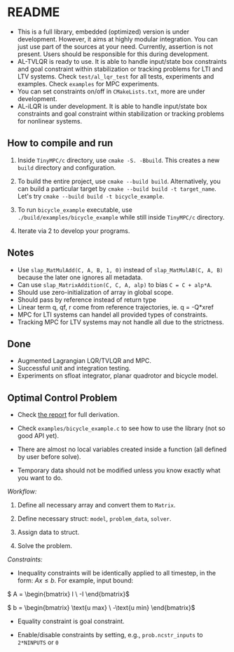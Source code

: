 # README

- This is a full library, embedded (optimized) version is under development.
However, it aims at highly modular integration. You can just use part of the
sources at your need. Currently, assertion is not present. Users should be
responsible for this during development.
- AL-TVLQR is ready to use. It is able to handle input/state box constraints and
goal constraint within stabilization or tracking problems for LTI and LTV
systems. Check `test/al_lqr_test` for all tests, experiments and examples. Check
`examples` for MPC experiments.
- You can set constraints on/off in `CMakeLists.txt`, more are under development.
- AL-iLQR is under development. It is able to handle input/state box constraints
and goal constraint within stabilization or tracking problems for nonlinear
systems.

## How to compile and run

1. Inside `TinyMPC/c` directory, use `cmake -S. -Bbuild`. This creates a new
`build` directory and configuration.  

2. To build the entire project, use `cmake --build build`. Alternatively, you
can build a particular target by `cmake --build build -t target_name`. Let's
try `cmake --build build -t bicycle_example`.  

3. To run `bicycle_example` executable, use `./build/examples/bicycle_example` while
still inside `TinyMPC/c` directory.  

4. Iterate via 2 to develop your programs.  

## Notes

- Use `slap_MatMulAdd(C, A, B, 1, 0)` instead of `slap_MatMulAB(C, A, B)`
because the later one ignores all metadata.  
- Can use `slap_MatrixAddition(C, C, A, alp)` to bias `C = C + alp*A`.  
- Should use zero-initialization of array in global scope.  
- Should pass by reference instead of return type  
- Linear term q, qf, r come from reference trajectories, ie. q = -Q*xref
- MPC for LTI systems can handel all provided types of constraints.
- Tracking MPC for LTV systems may not handle all due to the strictness.

## Done

- Augmented Lagrangian LQR/TVLQR and MPC.
- Successful unit and integration testing.
- Experiments on sfloat integrator, planar quadrotor and bicycle model.

## Optimal Control Problem

- Check [the report](tinyMPC_Report.pdf) for full derivation.

- Check `examples/bicycle_example.c` to see how to use the library (not so good
API yet).

- There are almost no local variables created inside a function (all defined by user before solve).

- Temporary data should not be modified unless you know exactly what you want to do.

*Workflow:*

1. Define all necessary array and convert them to `Matrix`.

2. Define necessary struct: `model`, `problem_data`, `solver`.

3. Assign data to struct.

4. Solve the problem.

*Constraints:*

- Inequality constraints will be identically applied to all timestep, in the form: $Ax \leq b$. For example, input bound:

$ A = \begin{bmatrix}
  I \\
  -I
\end{bmatrix}$

$ b = \begin{bmatrix}
  \text{u max} \\
  -\text{u min}
\end{bmatrix}$

- Equality constraint is goal constraint.

- Enable/disable constraints by setting, e.g.,  `prob.ncstr_inputs` to `2*NINPUTS` or `0`
